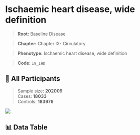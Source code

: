 # Ischaemic heart disease, wide definition

> **Root:** Baseline Disease  

> **Chapter:** Chapter IX- Circulatory  

> **Phenotype:** Ischaemic heart disease, wide definition  

> **Code:** `I9_IHD`

## 🧪 All Participants  
> Sample size: **202009**  
> Cases: **18033**  
> Controls: **183976**
<img src="/Sensitive/Figures/ALL/Incidence/I9_IHD.png"/>

## 📊 Data Table
<CsvTableMRF src="/Sensitive/Data/ALL/Incidence/COX_I9_IHD.csv"/>

